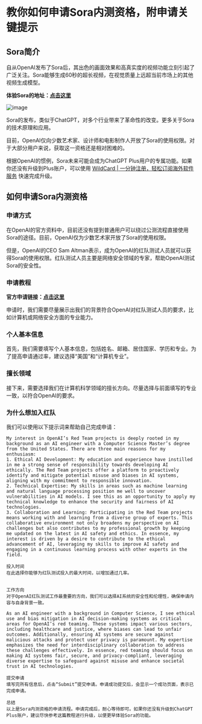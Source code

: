 # 教你如何申请Sora内测资格，附申请关键提示

## Sora简介

自从OpenAI发布了Sora后，其出色的画面效果和高真实度的视频功能立刻引起了广泛关注。Sora能够生成60秒的超长视频，在视觉质量上远超当前市场上的其他视频生成模型。

**体验Sora的地址：[点击这里](https://openai.com/research/video-generation-models-as-world-simulators)**

![image](https://github.com/user-attachments/assets/4d6c82d0-598f-444c-9703-65357967061e)

Sora的发布，类似于ChatGPT，对多个行业带来了革命性的改变。更多关于Sora的技术原理和应用。

目前，OpenAI仅向少数艺术家、设计师和电影制作人开放了Sora的使用权限。对于大部分用户来说，获取这一资格还是相对困难的。

根据OpenAI的惯例，Sora未来可能会成为ChatGPT Plus用户的专属功能。如果你还没有升级到Plus账户，可以使用 [WildCard | 一分钟注册，轻松订阅海外软件服务](https://bit.ly/WildCardo) 快速完成升级。


## 如何申请Sora内测资格

### 申请方式

在OpenAI的官方资料中，目前还没有提到普通用户可以绕过公测流程直接使用Sora的途径。目前，OpenAI仅为少数艺术家开放了Sora的使用权限。

但是，OpenAI的CEO Sam Altman表示，成为OpenAI的红队测试人员就可以获得Sora的使用权限。红队测试人员主要是网络安全领域的专家，帮助OpenAI测试Sora的安全性。

### 申请教程

**官方申请链接：[点击这里](https://openai.com/form/red-teaming-network)**

申请时，我们需要尽量展示出我们的背景符合OpenAI对红队测试人员的要求，比如计算机或网络安全方面的专业能力。

### 个人基本信息

首先，我们需要填写个人基本信息，包括姓名、邮箱、居住国家、学历和专业。为了提高申请通过率，建议选择“美国”和“计算机专业”。


### 擅长领域

接下来，需要选择我们在计算机科学领域的擅长方向。尽量选择与前面填写的专业一致，以符合OpenAI的要求。


### 为什么想加入红队

我们可以使用以下提示词来帮助自己完成申请：

```text
My interest in OpenAI’s Red Team projects is deeply rooted in my background as an AI engineer with a Computer Science Master’s degree from the United States. There are three main reasons for my enthusiasm: 
1. Ethical AI Development: My education and experience have instilled in me a strong sense of responsibility towards developing AI ethically. The Red Team projects offer a platform to proactively identify and mitigate potential misuse and biases in AI systems, aligning with my commitment to responsible innovation.
2. Technical Expertise: My skills in areas such as machine learning and natural language processing position me well to uncover vulnerabilities in AI models. I see this as an opportunity to apply my technical knowledge to enhance the security and fairness of AI technologies.
3. Collaboration and Learning: Participating in the Red Team projects means working with and learning from a diverse group of experts. This collaborative environment not only broadens my perspective on AI challenges but also contributes to my professional growth by keeping me updated on the latest in AI safety and ethics. In essence, my interest is driven by a desire to contribute to the ethical advancement of AI, leveraging my skills to improve AI safety and engaging in a continuous learning process with other experts in the field.

投入时间
在此选择你能够为红队测试投入的最大时间，以增加通过几率。


工作方向
对于OpenAI红队测试工作最重要的方向，我们可以选择AI系统的安全性和伦理性，确保申请内容与自身背景一致。

As an AI engineer with a background in Computer Science, I see ethical use and bias mitigation in AI decision-making systems as critical areas for OpenAI’s red teaming. These systems impact various sectors, including healthcare and justice, where biases can lead to unfair outcomes. Additionally, ensuring AI systems are secure against malicious attacks and protect user privacy is paramount. My expertise emphasizes the need for interdisciplinary collaboration to address these challenges effectively. In essence, red teaming should focus on making AI systems fair, secure, and privacy-compliant, leveraging diverse expertise to safeguard against misuse and enhance societal trust in AI technologies.

提交申请
填写完所有信息后，点击“Submit”提交申请。申请成功提交后，会显示一个成功页面，表示已完成申请。

总结
以上是Sora内测资格的申请流程。申请完成后，耐心等待即可。如果你还没有升级到ChatGPT Plus账户，建议尽快参考这篇教程进行升级，以便更早体验Sora的功能。

